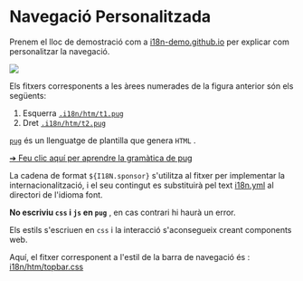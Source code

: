 # Navegació Personalitzada

Prenem el lloc de demostració com a [i18n-demo.github.io](//i18n-demo.github.io) per explicar com personalitzar la navegació.

![](https://p.3ti.site/1731036697.avif)

Els fitxers corresponents a les àrees numerades de la figura anterior són els següents:

1. Esquerra [`.i18n/htm/t1.pug`](https://github.com/i18n-site/demo.i18n.site/blob/main/.i18n/htm/t1.pug)
2. Dret [`.i18n/htm/t2.pug`](https://github.com/i18n-site/demo.i18n.site/blob/main/.i18n/htm/t2.pug)

[`pug`](https://pugjs.org) és un llenguatge de plantilla que genera `HTML` .

[➔ Feu clic aquí per aprendre la gramàtica de pug](https://pugjs.org)

La cadena de format `${I18N.sponsor}` s'utilitza al fitxer per implementar la internacionalització, i el seu contingut es substituirà pel text [i18n.yml](https://github.com/i18n-site/demo.i18n.site/blob/main/en/i18n.yml) al directori de l'idioma font.

**No escriviu `css` i `js` en `pug`** , en cas contrari hi haurà un error.

Els estils s'escriuen en `css` i la interacció s'aconsegueix creant components web.

Aquí, el fitxer corresponent a l'estil de la barra de navegació és : [i18n/htm/topbar.css](https://github.com/i18n-site/demo.i18n.site/blob/main/.i18n/htm/topbar.css)